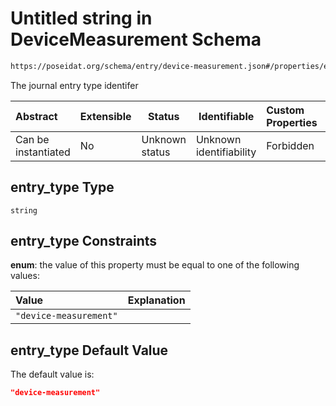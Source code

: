 # Untitled string in DeviceMeasurement Schema

```txt
https://poseidat.org/schema/entry/device-measurement.json#/properties/entry_type
```

The journal entry type identifer


| Abstract            | Extensible | Status         | Identifiable            | Custom Properties | Additional Properties | Access Restrictions | Defined In                                                                                |
| :------------------ | ---------- | -------------- | ----------------------- | :---------------- | --------------------- | ------------------- | ----------------------------------------------------------------------------------------- |
| Can be instantiated | No         | Unknown status | Unknown identifiability | Forbidden         | Allowed               | none                | [device-measurement.json\*](schemas/entry/device-measurement.json "open original schema") |

## entry_type Type

`string`

## entry_type Constraints

**enum**: the value of this property must be equal to one of the following values:

| Value                  | Explanation |
| :--------------------- | ----------- |
| `"device-measurement"` |             |

## entry_type Default Value

The default value is:

```json
"device-measurement"
```
